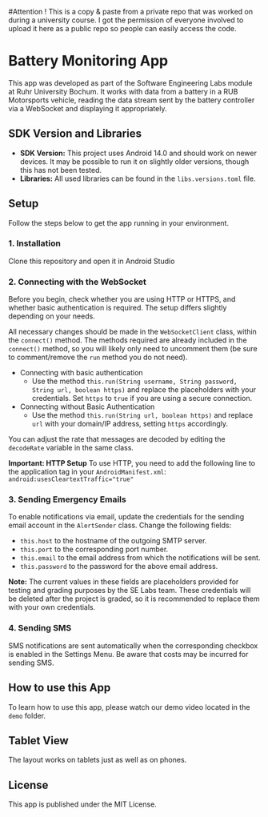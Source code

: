 #Attention !
This is a copy & paste from a private repo that was worked on during a university course.
I got the permission of everyone involved to upload it here as a public repo so people can easily access the code.
# Battery Monitoring App

This app was developed as part of the Software Engineering Labs module at Ruhr University Bochum. It works with data from a battery in a RUB Motorsports vehicle, reading the data stream sent by the battery controller via a WebSocket and displaying it appropriately.

## SDK Version and Libraries
- **SDK Version:** This project uses Android 14.0 and should work on newer devices. It may be possible to run it on slightly older versions, though this has not been tested.
- **Libraries:** All used libraries can be found in the `libs.versions.toml` file.

## Setup
Follow the steps below to get the app running in your environment.
### 1.  Installation
Clone this repository and open it in Android Studio
### 2. Connecting with the WebSocket

Before you begin, check whether you are using HTTP or HTTPS, and whether basic authentication is required. The setup differs slightly depending on your needs.

All necessary changes should be made in the `WebSocketClient` class, within the `connect()` method. The methods required are already included in the `connect()` method, so you will likely only need to uncomment them (be sure to comment/remove the `run` method you do not need).
- Connecting with basic authentication
    - Use the method `this.run(String username, String password, String url, boolean https)` and replace the placeholders with your credentials. Set `https` to `true` if you are using a secure connection.
- Connecting without Basic Authentication
    - Use the method `this.run(String url, boolean https)` and replace `url` with your domain/IP address, setting `https` accordingly.

You can adjust the rate that messages are decoded by editing the `decodeRate` variable in the same class. 

**Important: HTTP Setup**
To use HTTP, you need to add the following line to the application tag in your `AndroidManifest.xml`:
`android:usesCleartextTraffic="true"`

### 3. Sending Emergency Emails
To enable notifications via email, update the credentials for the sending email account in the `AlertSender` class. Change the following fields:
- `this.host` to the hostname of the outgoing SMTP server.
- `this.port` to the corresponding port number.
- `this.email` to the email address from which the notifications will be sent.
- `this.password` to the password for the above email address.

**Note:** The current values in these fields are placeholders provided for testing and grading purposes by the SE Labs team. These credentials will be deleted after the project is graded, so it is recommended to replace them with your own credentials.

### 4. Sending SMS

SMS notifications are sent automatically when the corresponding checkbox is enabled in the Settings Menu. Be aware that costs may be incurred for sending SMS.

## How to use this App
To learn how to use this app, please watch our demo video located in the `demo` folder.

## Tablet View
The layout works on tablets just as well as on phones.

## License

This app is published under the MIT License.
